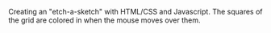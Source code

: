 Creating an "etch-a-sketch" with HTML/CSS and Javascript. The squares of the grid are colored in when the mouse moves over them.